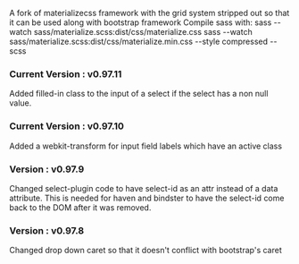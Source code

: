 A fork of materializecss framework with the grid system stripped out so that 
it can be used along with bootstrap framework
Compile sass with:
sass --watch sass/materialize.scss:dist/css/materialize.css
sass --watch sass/materialize.scss:dist/css/materialize.min.css --style compressed --scss

### Current Version : v0.97.11
Added filled-in class to the input of a select if the select has a non null value.

### Current Version : v0.97.10
Added a webkit-transform for input field labels which have an active class

### Version : v0.97.9
Changed select-plugin code to have select-id as an attr instead of a data attribute. This is needed for 
haven and bindster to have the select-id come back to the DOM after it was removed. 

### Version : v0.97.8
Changed drop down caret so that it doesn't conflict with bootstrap's caret
